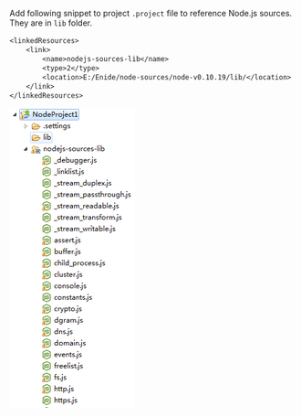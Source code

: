 

Add following snippet to project `.project` file to reference Node.js sources. They are in `lib` folder. 

	<linkedResources>
		<link>
			<name>nodejs-sources-lib</name>
			<type>2</type>
			<location>E:/Enide/node-sources/node-v0.10.19/lib/</location>
		</link>
	</linkedResources>
 
![](images/nodejs-sources-lib.PNG) 